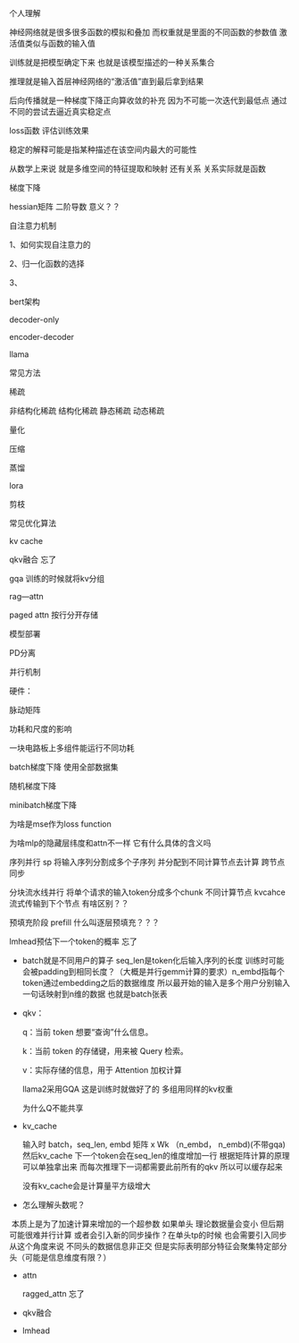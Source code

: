 个人理解

神经网络就是很多很多函数的模拟和叠加 而权重就是里面的不同函数的参数值 激活值类似与函数的输入值

训练就是把模型确定下来 也就是该模型描述的一种关系集合

推理就是输入首层神经网络的“激活值”直到最后拿到结果

后向传播就是一种梯度下降正向算收敛的补充 因为不可能一次迭代到最低点 通过不同的尝试去逼近真实稳定点

loss函数 评估训练效果 

稳定的解释可能是指某种描述在该空间内最大的可能性 

从数学上来说 就是多维空间的特征提取和映射 还有关系 关系实际就是函数

梯度下降

hessian矩阵 二阶导数 意义？？



自注意力机制

1、如何实现自注意力的

2、归一化函数的选择

3、



bert架构



decoder-only



encoder-decoder



llama





常见方法

稀疏

非结构化稀疏  结构化稀疏 静态稀疏 动态稀疏

量化

压缩

蒸馏

lora

剪枝



常见优化算法

kv cache

qkv融合 忘了

gqa 训练的时候就将kv分组

rag—attn

paged attn 按行分开存储

模型部署

PD分离

并行机制



硬件：

脉动矩阵

功耗和尺度的影响

一块电路板上多组件能运行不同功耗





batch梯度下降 使用全部数据集

随机梯度下降

minibatch梯度下降



为啥是mse作为loss function

为啥mlp的隐藏层纬度和attn不一样 它有什么具体的含义吗



序列并行 sp 将输入序列分割成多个子序列 并分配到不同计算节点去计算 跨节点同步

分块流水线并行   将单个请求的输入token分成多个chunk 不同计算节点 kvcahce流式传输到下个节点 有啥区别？？

预填充阶段 prefill  什么叫逐层预填充？？？

lmhead预估下一个token的概率 忘了



* batch就是不同用户的算子  seq_len是token化后输入序列的长度 训练时可能会被padding到相同长度？（大概是并行gemm计算的要求）n_embd指每个token通过embedding之后的数据维度 所以最开始的输入是多个用户分别输入一句话映射到n维的数据 也就是batch张表

* qkv：

  q：当前 token 想要“查询”什么信息。

  k：当前 token 的存储键，用来被 Query 检索。

  v：实际存储的信息，用于 Attention 加权计算

  llama2采用GQA 这是训练时就做好了的  多组用同样的kv权重

  为什么Q不能共享

* kv_cache

  输入时 batch，seq_len,  embd  矩阵   x   Wk （n_embd， n_embd)(不带gqa)  然后kv_cache 下一个token会在seq_len的维度增加一行 根据矩阵计算的原理 可以单独拿出来 而每次推理下一词都需要此前所有的qkv  所以可以缓存起来 

  没有kv_cache会是计算量平方级增大

* 怎么理解头数呢？ 

​	本质上是为了加速计算来增加的一个超参数 如果单头 理论数据量会变小 但后期可能很难并行计算 或者会引入新的同步操作？在单头tp的时候 也会需要引入同步 从这个角度来说 不同头的数据信息非正交  但是实际表明部分特征会聚集特定部分头（可能是信息维度有限？）

* attn

  ragged_attn 忘了

* qkv融合

* lmhead






